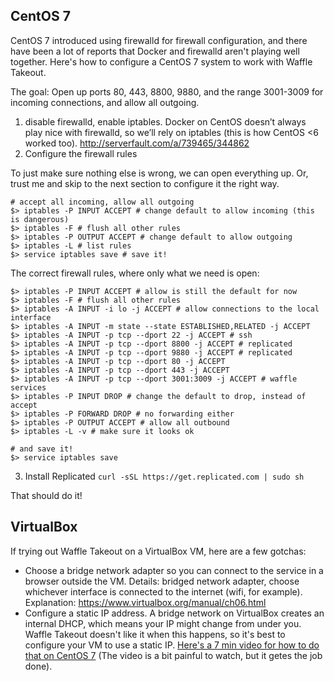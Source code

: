 ## CentOS 7

CentOS 7 introduced using firewalld for firewall configuration, and there have been a lot of reports that Docker and firewalld aren't playing well together. Here's how to configure a CentOS 7 system to work with Waffle Takeout.

The goal: Open up ports 80, 443, 8800, 9880, and the range 3001-3009 for incoming connections, and allow all outgoing.

1. disable firewalld, enable iptables. Docker on CentOS doesn’t always play nice with firewalld, so we’ll rely on iptables (this is how CentOS <6 worked too).
http://serverfault.com/a/739465/344862
2. Configure the firewall rules

To just make sure nothing else is wrong, we can open everything up. Or, trust me and skip to the next section to configure it the right way.
```
# accept all incoming, allow all outgoing
$> iptables -P INPUT ACCEPT # change default to allow incoming (this is dangerous)
$> iptables -F # flush all other rules
$> iptables -P OUTPUT ACCEPT # change default to allow outgoing
$> iptables -L # list rules
$> service iptables save # save it!
```

The correct firewall rules, where only what we need is open:
```
$> iptables -P INPUT ACCEPT # allow is still the default for now
$> iptables -F # flush all other rules
$> iptables -A INPUT -i lo -j ACCEPT # allow connections to the local interface
$> iptables -A INPUT -m state --state ESTABLISHED,RELATED -j ACCEPT
$> iptables -A INPUT -p tcp --dport 22 -j ACCEPT # ssh
$> iptables -A INPUT -p tcp --dport 8800 -j ACCEPT # replicated
$> iptables -A INPUT -p tcp --dport 9880 -j ACCEPT # replicated
$> iptables -A INPUT -p tcp --dport 80 -j ACCEPT
$> iptables -A INPUT -p tcp --dport 443 -j ACCEPT
$> iptables -A INPUT -p tcp --dport 3001:3009 -j ACCEPT # waffle services
$> iptables -P INPUT DROP # change the default to drop, instead of accept
$> iptables -P FORWARD DROP # no forwarding either
$> iptables -P OUTPUT ACCEPT # allow all outbound
$> iptables -L -v # make sure it looks ok

# and save it!
$> service iptables save
```

3. Install Replicated
`curl -sSL https://get.replicated.com | sudo sh`

That should do it!

## VirtualBox

If trying out Waffle Takeout on a VirtualBox VM, here are a few gotchas:

- Choose a bridge network adapter so you can connect to the service in a browser outside the VM. Details: bridged network adapter, choose whichever interface is connected to the internet (wifi, for example). Explanation: https://www.virtualbox.org/manual/ch06.html
- Configure a static IP address. A bridge network on VirtualBox creates an internal DHCP, which means your IP might change from under you. Waffle Takeout doesn't like it when this happens, so it's best to configure your VM to use a static IP. [Here's a 7 min video for how to do that on CentOS 7](https://www.youtube.com/watch?v=gDXQY2dC8z4) (The video is a bit painful to watch, but it getes the job done).
